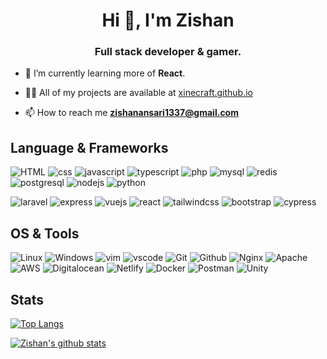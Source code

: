 <h1 align="center">Hi 👋, I'm Zishan</h1>
<h3 align="center">Full stack developer & gamer.</h3>

- 🌱 I’m currently learning more of **React**.

- 👨‍💻 All of my projects are available at [xinecraft.github.io](xinecraft.github.io)

- 📫 How to reach me **zishanansari1337@gmail.com**

## Language & Frameworks
![HTML](https://img.shields.io/badge/-HTML-E34F26?logo=HTML5&style=for-the-badge&logoColor=white)
![css](https://img.shields.io/badge/-css-1572B6?logo=css3&style=for-the-badge&logoColor=white)
![javascript](https://img.shields.io/badge/-javascript-F7DF1E?logo=javascript&style=for-the-badge&logoColor=black)
![typescript](https://img.shields.io/badge/-typescript-3178C6?logo=typescript&style=for-the-badge&logoColor=white)
![php](https://img.shields.io/badge/-php-777BB4?logo=php&style=for-the-badge&logoColor=white)
![mysql](https://img.shields.io/badge/-mysql-4479A1?logo=mysql&style=for-the-badge&logoColor=white)
![redis](https://img.shields.io/badge/-redis-DC382D?logo=redis&style=for-the-badge&logoColor=white)
![postgresql](https://img.shields.io/badge/-postgresql-336791?logo=redis&style=for-the-badge&logoColor=white)
![nodejs](https://img.shields.io/badge/-nodejs-339933?logo=node.js&style=for-the-badge&logoColor=white)
![python](https://img.shields.io/badge/-python-3776AB?logo=python&style=for-the-badge&logoColor=white)

![laravel](https://img.shields.io/badge/-laravel-FF2D20?logo=laravel&style=for-the-badge&logoColor=white)
![express](https://img.shields.io/badge/-express-000000?logo=node.js&style=for-the-badge&logoColor=white)
![vuejs](https://img.shields.io/badge/-vue-4FC08D?logo=vue.js&style=for-the-badge&logoColor=white)
![react](https://img.shields.io/badge/-react-61DAFB?logo=react&style=for-the-badge&logoColor=black)
![tailwindcss](https://img.shields.io/badge/-tailwind-38B2AC?logo=tailwind-css&style=for-the-badge&logoColor=white)
![bootstrap](https://img.shields.io/badge/-bootstrap-7952B3?logo=bootstrap&style=for-the-badge&logoColor=white)
![cypress](https://img.shields.io/badge/-cypress-17202C?logo=cypress&style=for-the-badge&logoColor=white)

## OS & Tools
![Linux](https://img.shields.io/badge/-Linux-FCC624?logo=Linux&style=for-the-badge&logoColor=black)
![Windows](https://img.shields.io/badge/-Windows-0078D6?logo=Windows&style=for-the-badge&logoColor=white)
![vim](https://img.shields.io/badge/-vim-019733?logo=Vim&style=for-the-badge&logoColor=white)
![vscode](https://img.shields.io/badge/-VSCode-007ACC?logo=Visual-Studio-Code&style=for-the-badge&logoColor=white)
![Git](https://img.shields.io/badge/-Git-F05032?logo=Git&style=for-the-badge&logoColor=white)
![Github](https://img.shields.io/badge/-Github-181717?logo=Github&style=for-the-badge&logoColor=white)
![Nginx](https://img.shields.io/badge/-Nginx-269539?logo=Nginx&style=for-the-badge&logoColor=white)
![Apache](https://img.shields.io/badge/-Apache-D22128?logo=Apache&style=for-the-badge&logoColor=white)
![AWS](https://img.shields.io/badge/-AWS-232F3E?logo=Amazon-AWS&style=for-the-badge&logoColor=white)
![Digitalocean](https://img.shields.io/badge/-digitalocean-0080FF?logo=digitalocean&style=for-the-badge&logoColor=white)
![Netlify](https://img.shields.io/badge/-Netlify-00C7B7?logo=Netlify&style=for-the-badge&logoColor=white)
![Docker](https://img.shields.io/badge/-Docker-2496ED?logo=Docker&style=for-the-badge&logoColor=white)
![Postman](https://img.shields.io/badge/-Postman-FF6C37?logo=Postman&style=for-the-badge&logoColor=white)
![Unity](https://img.shields.io/badge/-Unity-000000?logo=Unity&style=for-the-badge&logoColor=white)


##  Stats

[![Top Langs](https://github-readme-stats.vercel.app/api/top-langs/?username=xinecraft&layout=compact)](https://github.com/xinecraft)

[![Zishan's github stats](https://github-readme-stats.vercel.app/api?username=xinecraft&count_private=true&show_icons=true&include_all_commits=true)](https://github.com/xinecraft)
